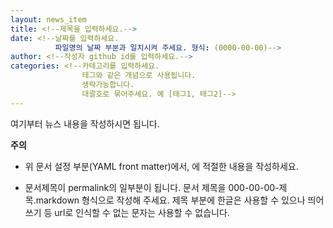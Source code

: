 ```yaml
---
layout: news_item
title: <!--제목을 입력하세요.-->
date: <!--날짜를 입력하세요.
          파일명의 날짜 부분과 일치시켜 주세요. 형식: (0000-00-00)-->
author: <!--작성자 github id를 입력하세요.-->
categories: <!--카테고리를 입력하세요.
                테그와 같은 개념으로 사용됩니다.
                생략가능합니다.
                대괄호로 묶어주세요. 예 [태그1, 태그2]-->
---
```


여기부터 뉴스 내용을 작성하시면 됩니다.

**주의**
 - 위 문서 설정 부분(YAML front matter)에서, <!-- -->에 적절한 내용을 작성하세요.

 - 문서제목이 permalink의 일부분이 됩니다. 문서 제목을 000-00-00-제목.markdown
   형식으로 작성해 주세요. 제목 부분에 한글은 사용할 수 있으나 띄어쓰기 등 url로 인식할
   수 없는 문자는 사용할 수 없습니다.